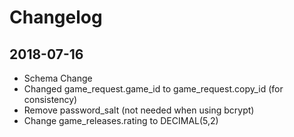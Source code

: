 # Changelog

## 2018-07-16
- Schema Change
- Changed game_request.game_id to game_request.copy_id (for consistency)
- Remove password_salt (not needed when using bcrypt)
- Change game_releases.rating to DECIMAL(5,2)